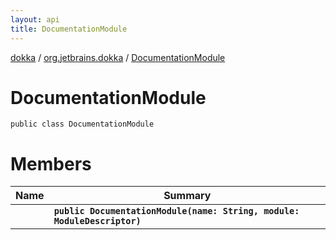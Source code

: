 ```yaml
---
layout: api
title: DocumentationModule
---
```

[dokka](../../index.html) / [org.jetbrains.dokka](../index.html) / [DocumentationModule](index.html)


# DocumentationModule


```
public class DocumentationModule
```

# Members

| Name | Summary |
|------|---------|
|[<init>](_init_.html)|**`public DocumentationModule(name: String, module: ModuleDescriptor)`**|
